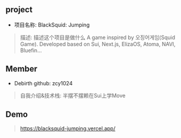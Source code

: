 ## project
- 项目名称: BlackSquid: Jumping
> 描述: 描述这个项目是做什么
> A game inspired by 오징어게임(Squid Game).
> Developed based on Sui, Next.js, ElizaOS, Atoma, NAVI, Bluefin...


## Member
- Debirth  github: zcy1024
> 自我介绍&技术栈: 半摆不摆赖在Sui上学Move

## Demo

> https://blacksquid-jumping.vercel.app/